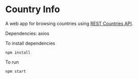 # Country Info

A web app for browsing countries using [REST Countries API](https://restcountries.com/).

Dependencies: axios

To install dependencies
```
npm install
```

To run
```
npm start
```

